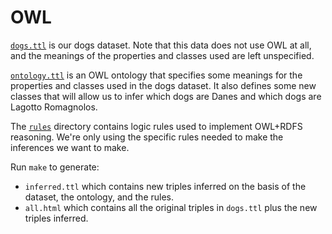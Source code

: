# OWL

[`dogs.ttl`](dogs.ttl) is our dogs dataset. Note that this data does not use
OWL at all, and the meanings of the properties and classes used are
left unspecified.

[`ontology.ttl`](ontology.ttl) is an OWL ontology that specifies some meanings
for the properties and classes used in the dogs dataset. It also
defines some new classes that will allow us to infer which dogs are
Danes and which dogs are Lagotto Romagnolos.

The [`rules`](rules) directory contains logic rules used to implement
OWL+RDFS reasoning. We're only using the specific rules needed to make
the inferences we want to make.

Run `make` to generate:

* `inferred.ttl` which contains new triples inferred on the basis of
  the dataset, the ontology, and the rules.
* `all.html` which contains all the original triples in `dogs.ttl`
  plus the new triples inferred.

